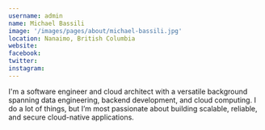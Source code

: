 ```yaml
---
username: admin
name: Michael Bassili
image: '/images/pages/about/michael-bassili.jpg'
location: Nanaimo, British Columbia
website: 
facebook: 
twitter: 
instagram: 
---
```


I'm a software engineer and cloud architect with a versatile background spanning data engineering, backend development, and cloud computing. 
I do a lot of things, but I’m most passionate about building scalable, reliable, and secure cloud-native applications.
